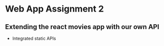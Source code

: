 # Web App Assignment 2

## Extending the react movies app with our own API

-   Integrated static APIs
